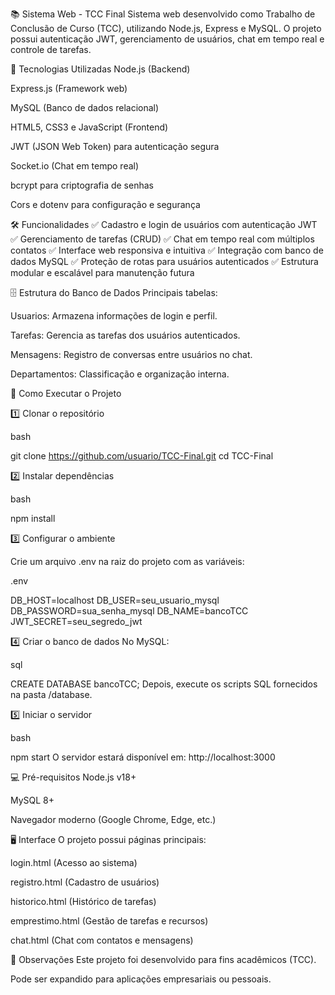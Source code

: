 📚 Sistema Web - TCC Final
Sistema web desenvolvido como Trabalho de Conclusão de Curso (TCC), utilizando Node.js, Express e MySQL. O projeto possui autenticação JWT, gerenciamento de usuários, chat em tempo real e controle de tarefas.

🚀 Tecnologias Utilizadas
Node.js (Backend)

Express.js (Framework web)

MySQL (Banco de dados relacional)

HTML5, CSS3 e JavaScript (Frontend)

JWT (JSON Web Token) para autenticação segura

Socket.io (Chat em tempo real)

bcrypt para criptografia de senhas

Cors e dotenv para configuração e segurança

🛠 Funcionalidades
✅ Cadastro e login de usuários com autenticação JWT
✅ Gerenciamento de tarefas (CRUD)
✅ Chat em tempo real com múltiplos contatos
✅ Interface web responsiva e intuitiva
✅ Integração com banco de dados MySQL
✅ Proteção de rotas para usuários autenticados
✅ Estrutura modular e escalável para manutenção futura

🗄 Estrutura do Banco de Dados
Principais tabelas:

Usuarios: Armazena informações de login e perfil.

Tarefas: Gerencia as tarefas dos usuários autenticados.

Mensagens: Registro de conversas entre usuários no chat.

Departamentos: Classificação e organização interna.

🔧 Como Executar o Projeto

1️⃣ Clonar o repositório

bash

git clone https://github.com/usuario/TCC-Final.git
cd TCC-Final

2️⃣ Instalar dependências

bash

npm install

3️⃣ Configurar o ambiente

Crie um arquivo .env na raiz do projeto com as variáveis:

.env

DB_HOST=localhost
DB_USER=seu_usuario_mysql
DB_PASSWORD=sua_senha_mysql
DB_NAME=bancoTCC
JWT_SECRET=seu_segredo_jwt

4️⃣ Criar o banco de dados
No MySQL:

sql

CREATE DATABASE bancoTCC;
Depois, execute os scripts SQL fornecidos na pasta /database.

5️⃣ Iniciar o servidor

bash

npm start
O servidor estará disponível em: http://localhost:3000

💻 Pré-requisitos
Node.js v18+

MySQL 8+

Navegador moderno (Google Chrome, Edge, etc.)

🖥 Interface
O projeto possui páginas principais:

login.html (Acesso ao sistema)

registro.html (Cadastro de usuários)

historico.html (Histórico de tarefas)

emprestimo.html (Gestão de tarefas e recursos)

chat.html (Chat com contatos e mensagens)

📌 Observações
Este projeto foi desenvolvido para fins acadêmicos (TCC).

Pode ser expandido para aplicações empresariais ou pessoais.
